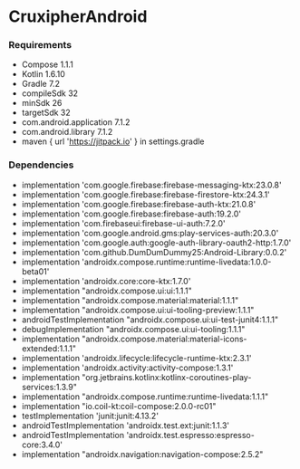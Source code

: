 # CruxipherAndroid

### Requirements
* Compose 1.1.1
* Kotlin 1.6.10
* Gradle 7.2
* compileSdk 32
* minSdk 26
* targetSdk 32
* com.android.application 7.1.2
* com.android.library 7.1.2
* maven { url 'https://jitpack.io' } in settings.gradle

### Dependencies
* implementation 'com.google.firebase:firebase-messaging-ktx:23.0.8'
* implementation 'com.google.firebase:firebase-firestore-ktx:24.3.1'
* implementation 'com.google.firebase:firebase-auth-ktx:21.0.8'
* implementation 'com.google.firebase:firebase-auth:19.2.0'
* implementation 'com.firebaseui:firebase-ui-auth:7.2.0'
* implementation 'com.google.android.gms:play-services-auth:20.3.0'
* implementation 'com.google.auth:google-auth-library-oauth2-http:1.7.0'
* implementation 'com.github.DumDumDummy25:Android-Library:0.0.2'
* implementation 'androidx.compose.runtime:runtime-livedata:1.0.0-beta01'
* implementation 'androidx.core:core-ktx:1.7.0'
* implementation "androidx.compose.ui:ui:1.1.1"
* implementation "androidx.compose.material:material:1.1.1"
* implementation "androidx.compose.ui:ui-tooling-preview:1.1.1"
* androidTestImplementation "androidx.compose.ui:ui-test-junit4:1.1.1"
* debugImplementation "androidx.compose.ui:ui-tooling:1.1.1"
* implementation "androidx.compose.material:material-icons-extended:1.1.1"
* implementation 'androidx.lifecycle:lifecycle-runtime-ktx:2.3.1'
* implementation 'androidx.activity:activity-compose:1.3.1'
* implementation "org.jetbrains.kotlinx:kotlinx-coroutines-play-services:1.3.9"
* implementation "androidx.compose.runtime:runtime-livedata:1.1.1"
* implementation "io.coil-kt:coil-compose:2.0.0-rc01"
* testImplementation 'junit:junit:4.13.2'
* androidTestImplementation 'androidx.test.ext:junit:1.1.3'
* androidTestImplementation 'androidx.test.espresso:espresso-core:3.4.0'
* implementation "androidx.navigation:navigation-compose:2.5.2"
